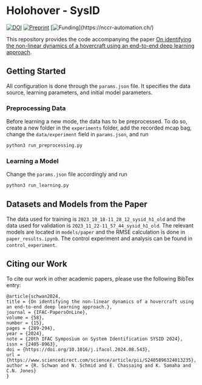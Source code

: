 # Holohover - SysID

[![DOI](https://img.shields.io/badge/DOI-10.1016/j.ifacol.2024.08.543-green.svg)](https://doi.org/10.1016/j.ifacol.2024.08.543) [![Preprint](https://img.shields.io/badge/Preprint-arXiv-blue.svg)](https://arxiv.org/abs/2405.09405) [![Funding](https://img.shields.io/badge/Grant-NCCR%20Automation%20(51NF40\_180545)-90e3dc.svg)](https://nccr-automation.ch/)

This repository provides the code accompanying the paper [On identifying the non-linear dynamics of a hovercraft using an end-to-end deep learning approach](https://arxiv.org/abs/2405.09405).

## Getting Started

All configuration is done through the `params.json` file. It specifies the data source, learning parameters, and initial model parameters.

### Preprocessing Data

Before learning a new mode, the data has to be preprocessed. To do so, create a new folder in the `experiments` folder, add the recorded mcap bag, change the `data/experiment` field in `params.json`, and run

```bash
python3 run_preprocessing.py
```

### Learning a Model

Change the `params.json` file accordingly and run 

```bash
python3 run_learning.py
```

## Datasets and Models from the Paper

The data used for training is `2023_10_18-11_28_12_sysid_h1_old` and the data used for validation is `2023_11_22-11_57_44_sysid_h1_old`. The relevant models are located in `models/paper` and the RMSE calculation is done in `paper_results.ipynb`. The control experiment and analysis can be found in `control_experiment`.

## Citing our Work

To cite our work in other academic papers, please use the following BibTex entry:
```
@article{schwan2024,
title = {On identifying the non-linear dynamics of a hovercraft using an end-to-end deep learning approach.},
journal = {IFAC-PapersOnLine},
volume = {58},
number = {15},
pages = {289-294},
year = {2024},
note = {20th IFAC Symposium on System Identification SYSID 2024},
issn = {2405-8963},
doi = {https://doi.org/10.1016/j.ifacol.2024.08.543},
url = {https://www.sciencedirect.com/science/article/pii/S2405896324013235},
author = {R. Schwan and N. Schmid and E. Chassaing and K. Samaha and C.N. Jones}
}
```
